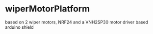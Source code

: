 # wiperMotorPlatform
based on 2 wiper motors, NRF24 and a VNH2SP30 motor driver based arduino shield
